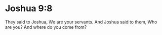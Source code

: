 # Joshua 9:8

They said to Joshua, We are your servants. And Joshua said to them, Who are you? And where do you come from?
